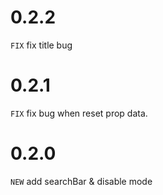 # 0.2.2

`FIX` fix title bug

# 0.2.1

`FIX` fix bug when reset prop data. 

# 0.2.0

`NEW` add searchBar & disable mode